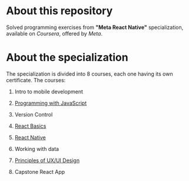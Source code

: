# About this repository
Solved programming exercises from **"Meta React Native"** specialization, available on *Coursera*, offered by *Meta*. 

# About the specialization
The specialization is divided into 8 courses, each one having its own certificate. The courses:

1. Intro to mobile development

2. [Programming with JavaScript](https://github.com/kelvinleandro/coursera-meta-front-end/tree/main/course%2002%20-%20programming%20with%20javascript)

3. Version Control

4. [React Basics](https://github.com/kelvinleandro/coursera-meta-front-end/tree/main/course%2005%20-%20react%20basics)

5. [React Native](https://github.com/kelvinleandro/coursera-meta-react-native/tree/main/course-05-react-native)

6. Working with data

7. [Principles of UX/UI Design](https://github.com/kelvinleandro/coursera-meta-front-end/tree/main/course%2007%20-%20principles%20of%20UX%20UI%20Design)

8. Capstone React App